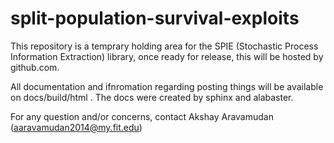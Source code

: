 # split-population-survival-exploits

This repository is a temprary holding area for the SPIE (Stochastic Process Information Extraction) library, once ready for release, this will be hosted by github.com.


All documentation and ifnromation regarding posting things will be available on docs/build/html . The docs were created by sphinx and alabaster. 

For any question and/or concerns, contact Akshay Aravamudan (aaravamudan2014@my.fit.edu)


